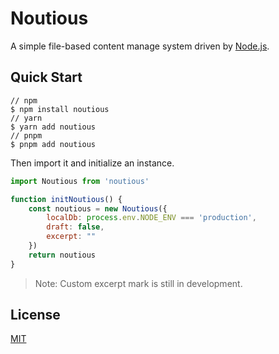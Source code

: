 # Noutious

A simple file-based content manage system driven by [Node.js](https://nodejs.org).

## Quick Start

```
// npm
$ npm install noutious
// yarn
$ yarn add noutious
// pnpm
$ pnpm add noutious
```

Then import it and initialize an instance.

``` js
import Noutious from 'noutious'

function initNoutious() {
    const noutious = new Noutious({
        localDb: process.env.NODE_ENV === 'production',
        draft: false,
        excerpt: ""
    })
    return noutious
}
```

> Note: Custom excerpt mark is still in development.

## License

[MIT](https://github.com/s-complex/noutious/blob/main/LICENSE)